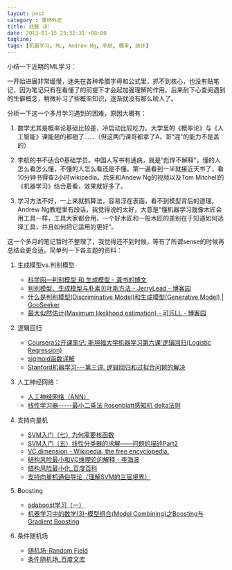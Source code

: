 ```yaml
---
layout: post
category : 儒林外史
title: 祛魅（8）
date: 2013-01-15 23:52:31 +08:00
tagline:
tags: [机器学习, ML, Andrew Ng, 李航, 概率, 统计]
---
```



小结一下近期的ML学习：

一开始进展非常缓慢，迷失在各种希腊字母和公式里，抓不到核心，也没有贴笔记，因为笔记只有在看懂了的前提下才会起加强理解的作用。后来耐下心查阅遇到的生僻概念，稍微补习了些概率知识，逐渐就没有那么唬人了。

分析一下这一个多月学习遇到的困难，原因大概有：

1. 数学尤其是概率论基础比较差，冷启动比较吃力。大学里的《概率论》与《人工智能》课能翘的都翘了……（但这两门课哥都拿了A，哥“混”的能力不是盖的）

2. 李航的书不适合0基础学员。中国人写书有通病，就是“彪悍不解释”，懂的人怎么看怎么懂，不懂的人怎么看还是不懂。第一遍看到一半就接近天书了，看10分钟书得查2小时wikipedia。后来和Andew Ng的视频以及Tom Mitchell的《机器学习》结合着看，效果就好多了。

3. 学习方法不好，一上来就抓算法，容易浮在表面，看不到模型背后的道理。Andrew Ng教程里有段话，我觉得说的太好，大意是“懂机器学习就像木匠会用工具一样，工具大家都会用，一个好木匠和一般木匠的差别在于知道如何选择工具，并且如何把它运用的更好”。

这一个多月的笔记暂时不整理了，我觉得还不到时候，等有了所谓sense的时候再总结会更合适。简单列一下各主题的资料：

1. 生成模型vs.判别模型

    * [科学网—判别模型 和 生成模型 - 龚书的博文](http://blog.sciencenet.cn/home.php?mod=space&amp;uid=248173&amp;do=blog&amp;id=227964)
    * [判别模型、生成模型与朴素贝叶斯方法 - JerryLead - 博客园](http://www.cnblogs.com/jerrylead/archive/2011/03/05/1971903.html)
    * [什么是判别模型(Discriminative Model)和生成模型(Generative Model) | GooSeeker](http://www.gooseeker.com/cn/node/knowledgebase/discriminative_generative_model)
    * [最大似然估计(Maximum likelihood estimation) - 可乐LL - 博客园](http://www.cnblogs.com/liliu/archive/2010/11/22/1883702.html)

2. 逻辑回归

    * [Coursera公开课笔记: 斯坦福大学机器学习第六课‘逻辑回归(Logistic Regression)](http://52opencourse.com/125/coursera%E5%85%AC%E5%BC%80%E8%AF%BE%E7%AC%94%E8%AE%B0-%E6%96%AF%E5%9D%A6%E7%A6%8F%E5%A4%A7%E5%AD%A6%E6%9C%BA%E5%99%A8%E5%AD%A6%E4%B9%A0%E7%AC%AC%E5%85%AD%E8%AF%BE-%E9%80%BB%E8%BE%91%E5%9B%9E%E5%BD%92-logistic-regression)
    * [sigmoid函数详解](http://blog.163.com/liyanhua_08/blog/static/1172002772009927111741738/)
    * [Stanford机器学习---第三讲. 逻辑回归和过拟合问题的解决](http://blog.csdn.net/abcjennifer/article/details/7716281)

3. 人工神经网络：

    * [人工神经网络（ANN）](http://blog.csdn.net/wasd6081058/article/details/7909733) 
    * [线性学习器-----最小二乘法 Rosenblatt感知机 delta法则](http://blog.csdn.net/wasd6081058/article/details/7886697)

4. 支持向量机

    * [SVM入门（七）为何需要核函数](http://blog.csdn.net/cc198877/article/details/8049203) 
    * [SVM入门（五）线性分类器的求解——问题的描述Part2](http://blog.csdn.net/cc198877/article/details/8048668)
    * [VC dimension - Wikipedia, the free encyclopedia.](http://en.wikipedia.org/wiki/VC_dimension) 
    * [结构风险最小和VC维理论的解释 - 李海波](http://blog.csdn.net/marising/article/details/5888531)
    * [结构风险最小化_百度百科](http://baike.baidu.com/view/5765845.htm)
    * [支持向量机通俗导论（理解SVM的三层境界）](http://blog.csdn.net/v_july_v/article/details/7624837)

5. Boosting

    * [adaboost学习（一）](http://blog.csdn.net/szv123_rier/article/details/7963541)
    * [机器学习中的数学(3)-模型组合(Model Combining)之Boosting与Gradient Boosting](http://www.cnblogs.com/LeftNotEasy/archive/2011/01/02/machine-learning-boosting-and-gradient-boosting.html)

6. 条件随机场

    * [随机场-Random Field](http://www.zhizhihu.com/html/y2010/2312.html)
    * [条件随机场_百度文库](http://wenku.baidu.com/view/f32a35d2240c844769eaee55.html)


